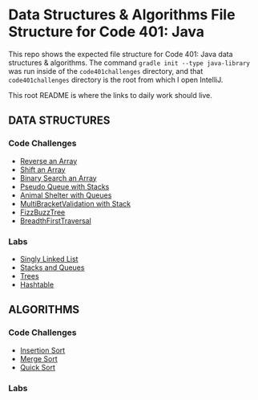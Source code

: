 # Data Structures & Algorithms File Structure for Code 401: Java

This repo shows the expected file structure for Code 401: Java data structures & algorithms. The command `gradle init --type java-library` was run inside of the `code401challenges` directory, and that `code401challenges` directory is the root from which I open IntelliJ.

This root README is where the links to daily work should live.

## DATA STRUCTURES

### Code Challenges 
* [Reverse an Array](./code401challenges/readmes/arrayreverse_README.md)
* [Shift an Array](./code401challenges/readmes/arrayshift_README.md)
* [Binary Search an Array](./code401challenges/readmes/binarysearch_README.md)
* [Pseudo Queue with Stacks](./data-structures/stacksandqueues/readmes/pseudoqueue_README.md)
* [Animal Shelter with Queues](./data-structures/stacksandqueues/readmes/animalshelter_README.md)
* [MultiBracketValidation with Stack](./data-structures/stacksandqueues/readmes/multibracketvalidation_README.md)
* [FizzBuzzTree](./data-structures/tree/readmes/fizzbuzztree_README.md)
* [BreadthFirstTraversal](./data-structures/tree/readmes/breadthfirsttraversal_README.md)

### Labs
* [Singly Linked List](./data-structures/linked-list/linkedlist_README.md)
* [Stacks and Queues](./data-structures/stacksandqueues/readmes/stacksandqueues_README.md)
* [Trees](./data-structures/tree/readmes/trees_README.md)
* [Hashtable](./data-structures/readmes/hashtable_README.md)

## ALGORITHMS

### Code Challenges 
* [Insertion Sort](./algorithms/readmes/insertionsort_README.md)
* [Merge Sort](./algorithms/readmes/mergesort_README.md)
* [Quick Sort](./algorithms/readmes/quicksort_README.md)

### Labs






